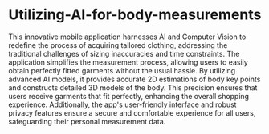 # Utilizing-AI-for-body-measurements

This innovative mobile application harnesses AI and Computer Vision to redefine the process of acquiring tailored clothing, addressing the traditional challenges of sizing inaccuracies and time constraints. The application simplifies the measurement process, allowing users to easily obtain perfectly fitted garments without the usual hassle. By utilizing advanced AI models, it provides accurate 2D estimations of body key points and constructs detailed 3D models of the body. This precision ensures that users receive garments that fit perfectly, enhancing the overall shopping experience. Additionally, the app's user-friendly interface and robust privacy features ensure a secure and comfortable experience for all users, safeguarding their personal measurement data.
